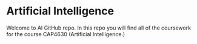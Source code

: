 # Artificial Intelligence
Welcome to AI GitHub repo. In this repo you will find all of the coursework for the course CAP4630 (Artificial Intelligence.)
